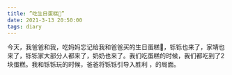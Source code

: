 ```yaml
---
title: ”吃生日蛋糕🎂”
date: 2021-3-13 20:50:00
tags: diary
---
```

今天，我爸爸和我，吃妈妈忘记给我和爸爸买的生日蛋糕🎂，铄铄也来了，家靖也来了，铄铄家大部分人都来了，奶奶也来了。我们吃蛋糕的时候，我们都吃到了2块蛋糕。我和铄铄玩的时候，爸爸将铄铄引导入胜利
，的局面。

